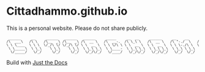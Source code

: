 # Cittadhammo.github.io

This is a personal website. Please do not share publicly.

<pre style="line-height: 1; font-size: x-small;">
 ______     __     ______   ______   ______     _____     __  __     ______     __    __     __    __     ______    
/\  ___\   /\ \   /\__  _\ /\__  _\ /\  __ \   /\  __-.  /\ \_\ \   /\  __ \   /\ "-./  \   /\ "-./  \   /\  __ \   
\ \ \____  \ \ \  \/_/\ \/ \/_/\ \/ \ \  __ \  \ \ \/\ \ \ \  __ \  \ \  __ \  \ \ \-./\ \  \ \ \-./\ \  \ \ \/\ \  
 \ \_____\  \ \_\    \ \_\    \ \_\  \ \_\ \_\  \ \____-  \ \_\ \_\  \ \_\ \_\  \ \_\ \ \_\  \ \_\ \ \_\  \ \_____\ 
  \/_____/   \/_/     \/_/     \/_/   \/_/\/_/   \/____/   \/_/\/_/   \/_/\/_/   \/_/  \/_/   \/_/  \/_/   \/_____/ 
</pre>

Build with [Just the Docs](https://just-the-docs.github.io/just-the-docs/)
